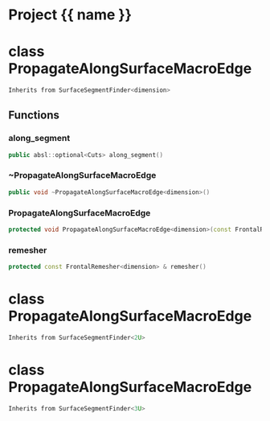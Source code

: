 <script setup>
import {useRoute} from 'vitepress'
const {path} = useRoute()
const tokens = path.split('/')
const words = tokens[2].split('-');
for (let i = 0; i < words.length; i++) {
    words[i] = words[i].charAt(0).toUpperCase() + words[i].slice(1);
    words[i] = words[i].replace('geode', 'Geode')
}
const name = words.join('-');
</script>
# Project {{ name }}

# class PropagateAlongSurfaceMacroEdge


```cpp
Inherits from SurfaceSegmentFinder<dimension>
```



## Functions

### along_segment

```cpp
public absl::optional<Cuts> along_segment()
```


### ~PropagateAlongSurfaceMacroEdge

```cpp
public void ~PropagateAlongSurfaceMacroEdge<dimension>()
```


### PropagateAlongSurfaceMacroEdge

```cpp
protected void PropagateAlongSurfaceMacroEdge<dimension>(const FrontalRemesher<dimension> & remesher, index_t begin, index_t end)
```


### remesher

```cpp
protected const FrontalRemesher<dimension> & remesher()
```




# class PropagateAlongSurfaceMacroEdge


```cpp
Inherits from SurfaceSegmentFinder<2U>
```



# class PropagateAlongSurfaceMacroEdge


```cpp
Inherits from SurfaceSegmentFinder<3U>
```



